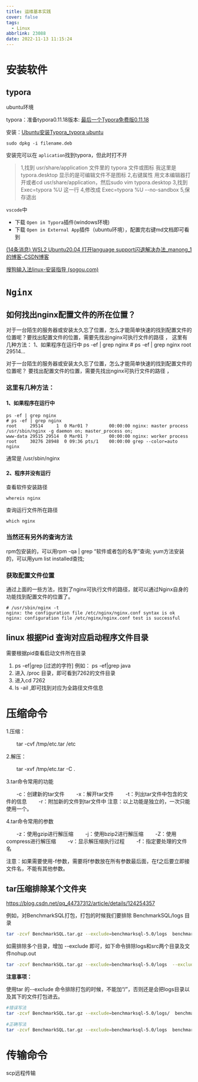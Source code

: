 ```yaml
---
title: 运维基本实践
cover: false
tags:
  - Linux
abbrlink: 23088
date: 2022-11-13 11:15:24
---
```

# 安装软件

## typora

ubuntu环境

typora：准备typora0.11.18版本: [最后一个Typora免费版0.11.18](https://zahui.fan/posts/64b52e0d/)

安装：[Ubuntu安装Typora_typora ubuntu](https://blog.csdn.net/qq_39779233/article/details/100551757)

```shell
sudo dpkg -i filename.deb
```

安装完可以在 `aplication`找到typora，但此时打不开

> 1,找到 usr/share/application 文件里的 typora 文件或图标 我这里是 typora.desktop 显示的是可编辑文件不是图标
> 2,右键属性 用文本编辑器打开或者cd usr/share/application，然后sudo vim typora.desktop
> 3,找到 Exec=typora %U 这一行
> 4,修改成 Exec=typora %U --no-sandbox
> 5,保存退出

`vscode`中

- 下载 `Open in Typora`插件(windows环境)
- 下载 `Open in External App`插件（ubuntu环境），配置完右键md文档即可看到



[(14条消息) WSL2 Ubuntu20.04 打开language support闪退解决办法_manong_1的博客-CSDN博客](https://blog.csdn.net/manong_1/article/details/128323888)



[搜狗输入法linux-安装指导 (sogou.com)](https://shurufa.sogou.com/linux/guide)

# `Nginx`

## 如何找出nginx配置文件的所在位置？

 对于一台陌生的服务器或安装太久忘了位置，怎么才能简单快速的找到配置文件的位置呢？要找出配置文件的位置，需要先找出nginx可执行文件的路径 ， 这里有几种方法： 1、如果程序在运行中 ps -ef | grep nginx # ps -ef | grep nginx root 29514...

对于一台陌生的服务器或安装太久忘了位置，怎么才能简单快速的找到配置文件的位置呢？
要找出配置文件的位置，需要先找出nginx可执行文件的路径 ，

### 这里有几种方法：

#### 1、如果程序在运行中

```
ps -ef | grep nginx
# ps -ef | grep nginx 
root     29514     1  0 Mar01 ?        00:00:00 nginx: master process /usr/sbin/nginx -g daemon on; master_process on;
www-data 29515 29514  0 Mar01 ?        00:00:00 nginx: worker process
root     30276 28948  0 09:36 pts/1    00:00:00 grep --color=auto nginx
```

通常是 /usr/sbin/nginx

#### 2、程序并没有运行

查看软件安装路径

```
whereis nginx
```

查询运行文件所在路径

```
which nginx
```

### 当然还有另外的查询方法

rpm包安装的，可以用rpm -qa | grep “软件或者包的名字”查询;
yum方法安装的，可以用yum list installed查找;

### 获取配置文件位置

通过上面的一些方法，找到了nginx可执行文件的路径，就可以通过Nginx自身的功能找到配置文件的位置了。

```
# /usr/sbin/nginx -t
nginx: the configuration file /etc/nginx/nginx.conf syntax is ok
nginx: configuration file /etc/nginx/nginx.conf test is successful
```

## linux 根据Pid 查询对应启动程序文件目录

需要根据pid查看启动文件所在目录

1. ps  -ef|grep  [过滤的字符]   例如： ps -ef|grep java
2. 进入 /proc 目录，即可看到7262的文件目录
3. 进入cd 7262
4. ls -ail ,即可找到对应为全路径文件信息

# 压缩命令

1.压缩：

　　tar -cvf /tmp/etc.tar /etc

2.解压：

　　tar -xvf /tmp/etc.tar -C .

3.tar命令常用的功能

　　-c：创建新的tar文件
　　-x：解开tar文件
　　-t：列出tar文件中包含的文件的信息
　　-r：附加新的文件到tar文件中
注意：以上功能是独立的，一次只能使用一个。

4.tar命令常用的参数

　　-z：使用gzip进行解压缩
　　-j：使用bzip2进行解压缩
　　-Z：使用compress进行解压缩
　　-v：显示解压缩执行过程
　　-f：指定要处理的文件名

注意：如果需要使用-f参数，需要将f参数放在所有参数最后面，在f之后要立即接文件名，不能有其他参数。

## tar压缩排除某个文件夹

https://blog.csdn.net/qq_44737312/article/details/124254357

例如，对BenchmarkSQL打包，打包的时候我们要排除 BenchmarkSQL/logs 目录

```bash
tar -zcvf BenchmarkSQL.tar.gz --exclude=benchmarksql-5.0/logs  benchmarksql-5.0
```

如需排除多个目录，增加 --exclude 即可，如下命令排除logs和src两个目录及文件nohup.out

```bash
tar -zcvf BenchmarkSQL.tar.gz --exclude=benchmarksql-5.0/logs  --exclude=benchmarksql-5.0/src --exclude=benchmarksql-5.0/nohup.out   benchmarksql-5.0

```

**注意事项：**

 使用tar 的--exclude 命令排除打包的时候，不能加“/”，否则还是会把logs目录以及其下的文件打包进去。

```bash
#错误写法
tar -zcvf BenchmarkSQL.tar.gz --exclude=benchmarksql-5.0/logs/  benchmarksql-5.0
 
#正确写法
tar -zcvf BenchmarkSQL.tar.gz --exclude=benchmarksql-5.0/logs  benchmarksql-5.0
```

# 传输命令

scp远程传输
